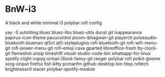 ﻿# BnW-i3
 A black and white minimal i3 polybar rofi config

yay -S autotiling bluez bluez-libs bluez-utils dunst git lxappearance papirus-icon-theme pavucontrol picom-ibhagwan-git playerctl pulseaudio-bluetooth blueman qt5ct qt5-styleplugins rofi-bluetooth-git rofi-wifi-menu-git rofi-power-menu-git rofi-emoji cava gparted libreoffice-fresh tty-clock-git flameshot unzip timeshift visual-studio-code-bin whatsapp-for-linux spotify clight copyq octopi i3lock-fancy-git ranger polybar rofi polkit-gnome xorg-xinput firefox fish kitty pcmanfm github-desktop-bin htop rxfetch brightnessctl stacer polybar-spotify-module
